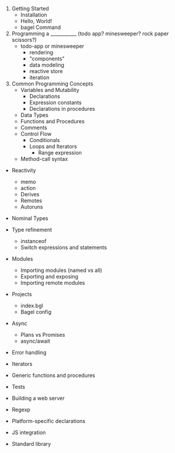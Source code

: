 1. Getting Started
    - Installation
    - Hello, World!
    - bagel Command
2. Programming a ___________ (todo app? minesweeper? rock paper scissors?)
    - todo-app or minesweeper
        - rendering
        - "components"
        - data modeling
        - reactive store
        - iteration
3. Common Programming Concepts
    - Variables and Mutability
        - Declarations
        - Expression constants
        - Declarations in procedures
    - Data Types
    - Functions and Procedures
    - Comments
    - Control Flow
        - Conditionals
        - Loops and Iterators
            - Range expression
    - Method-call syntax

- Reactivity
    - memo
    - action
    - Derives
    - Remotes
    - Autoruns
- Nominal Types
- Type refinement
    - instanceof
    - Switch expressions and statements
- Modules
    - Importing modules (named vs all)
    - Exporting and exposing
    - Importing remote modules
- Projects
    - index.bgl
    - Bagel config
- Async
    - Plans vs Promises
    - async/await
- Error handling
- Iterators
- Generic functions and procedures
- Tests
- Building a web server

- Regexp
- Platform-specific declarations
- JS integration
- Standard library